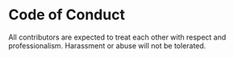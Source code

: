 # Code of Conduct

All contributors are expected to treat each other with respect and professionalism. Harassment or abuse will not be tolerated.
